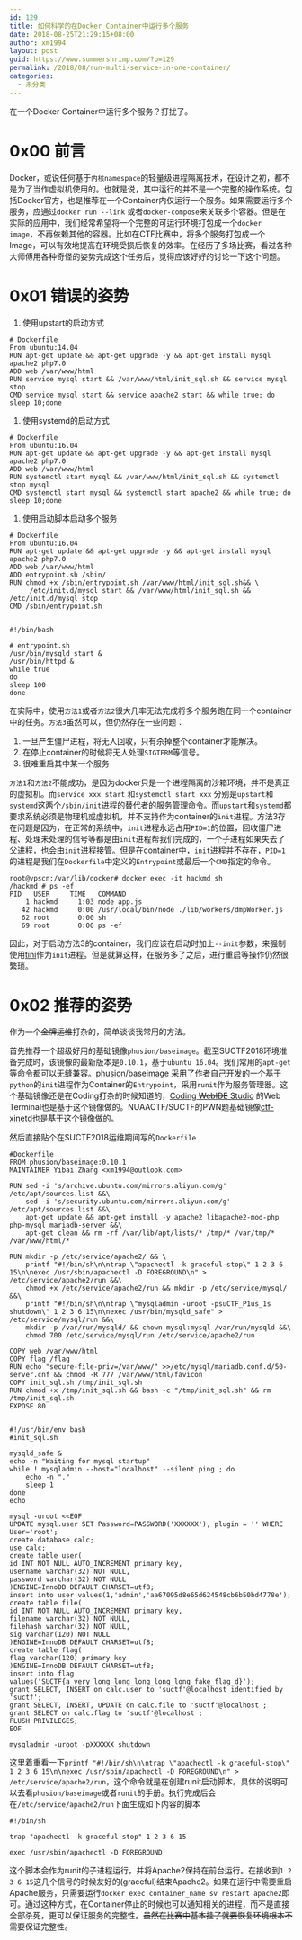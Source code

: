 ```yaml
---
id: 129
title: 如何科学的在Docker Container中运行多个服务
date: 2018-08-25T21:29:15+08:00
author: xm1994
layout: post
guid: https://www.summershrimp.com/?p=129
permalink: /2018/08/run-multi-service-in-one-container/
categories:
  - 未分类
---
```

在一个Docker Container中运行多个服务？打扰了。

# 0x00 前言

Docker，或说任何基于`内核namespace`的轻量级进程隔离技术，在设计之初，都不是为了当作虚拟机使用的。也就是说，其中运行的并不是一个完整的操作系统。包括Docker官方，也是推荐在一个Container内仅运行一个服务。如果需要运行多个服务，应通过`docker run --link` 或者`docker-compose`来关联多个容器。但是在实际的应用中，我们经常希望将一个完整的可运行环境打包成一个`docker image`，不再依赖其他的容器。比如在CTF比赛中，将多个服务打包成一个Image，可以有效地提高在环境受损后恢复的效率。在经历了多场比赛，看过各种大师傅用各种奇怪的姿势完成这个任务后，觉得应该好好的讨论一下这个问题。

# 0x01 错误的姿势

  1. 使用upstart的启动方式

    # Dockerfile
    From ubuntu:14.04
    RUN apt-get update && apt-get upgrade -y && apt-get install mysql apache2 php7.0 
    ADD web /var/www/html
    RUN service mysql start && /var/www/html/init_sql.sh && service mysql stop
    CMD service mysql start && service apache2 start && while true; do sleep 10;done
    

  1. 使用systemd的启动方式

    # Dockerfile
    From ubuntu:16.04
    RUN apt-get update && apt-get upgrade -y && apt-get install mysql apache2 php7.0 
    ADD web /var/www/html
    RUN systemctl start mysql && /var/www/html/init_sql.sh && systemctl stop mysql
    CMD systemctl start mysql && systemctl start apache2 && while true; do sleep 10;done
    

  1. 使用启动脚本启动多个服务

    # Dockerfile
    From ubuntu:16.04
    RUN apt-get update && apt-get upgrade -y && apt-get install mysql apache2 php7.0 
    ADD web /var/www/html
    ADD entrypoint.sh /sbin/
    RUN chmod +x /sbin/entrypoint.sh /var/www/html/init_sql.sh&& \
         /etc/init.d/mysql start && /var/www/html/init_sql.sh && /etc/init.d/mysql stop
    CMD /sbin/entrypoint.sh
    

    #!/bin/bash 
    
    # entrypoint.sh
    /usr/bin/mysqld start &
    /usr/bin/httpd &
    while true
    do
    sleep 100
    done
    

在实际中，使用`方法1`或者`方法2`很大几率无法完成将多个服务跑在同一个container中的任务。`方法3`虽然可以，但仍然存在一些问题：

  1. 一旦产生僵尸进程，将无人回收，只有杀掉整个container才能解决。
  2. 在停止container的时候将无人处理`SIGTERM`等信号。
  3. 很难重启其中某一个服务

`方法1`和`方法2`不能成功，是因为docker只是一个进程隔离的沙箱环境，并不是真正的虚拟机。而`service xxx start` 和`systemctl start xxx` 分别是`upstart`和`systemd`这两个`/sbin/init`进程的替代者的服务管理命令。而`upstart`和`systemd`都要求系统必须是物理机或虚拟机，并不支持作为container的`init`进程。方法3存在问题是因为，在正常的系统中，`init`进程永远占用`PID=1`的位置，回收僵尸进程、处理未处理的信号等都是由`init`进程帮我们完成的，一个子进程如果失去了父进程，也会由`init`进程接管。但是在container中，`init`进程并不存在，`PID=1`的进程是我们在`Dockerfile`中定义的`Entrypoint`或最后一个`CMD`指定的命令。

    root@vpscn:/var/lib/docker# docker exec -it hackmd sh
    /hackmd # ps -ef
    PID   USER     TIME   COMMAND
        1 hackmd     1:03 node app.js
       42 hackmd     0:00 /usr/local/bin/node ./lib/workers/dmpWorker.js
       62 root       0:00 sh
       69 root       0:00 ps -ef
    

因此，对于启动方法3的container，我们应该在启动时加上`--init`参数，来强制使用[tini](https://github.com/krallin/tini)作为`init`进程。但是就算这样，在服务多了之后，进行重启等操作仍然很繁琐。

# 0x02 推荐的姿势

作为一个~~金牌运维~~打杂的，简单谈谈我常用的方法。

首先推荐一个超级好用的基础镜像`phusion/baseimage`。截至SUCTF2018环境准备完成时，该镜像的最新版本是`0.10.1`，基于`ubuntu 16.04`。我们常用的`apt-get`等命令都可以无缝兼容。[phusion/baseimage](https://github.com/phusion/baseimage-docker) 采用了作者自己开发的一个基于`python`的`init`进程作为Container的`Entrypoint`，采用`runit`作为服务管理器。这个基础镜像还是在Coding打杂的时候知道的，[Coding ~~WebIDE~~ Studio](https://studio.coding.net) 的Web Terminal也是基于这个镜像做的。NUAACTF/SUCTF的PWN题基础镜像[ctf-xinetd](https://github.com/Asuri-Team/ctf-xinetd)也是基于这个镜像做的。

然后直接贴个在SUCTF2018运维期间写的`Dockerfile`

    #Dockerfile
    FROM phusion/baseimage:0.10.1
    MAINTAINER Yibai Zhang <xm1994@outlook.com>
    
    RUN sed -i 's/archive.ubuntu.com/mirrors.aliyun.com/g' /etc/apt/sources.list &&\
        sed -i 's/security.ubuntu.com/mirrors.aliyun.com/g' /etc/apt/sources.list &&\
        apt-get update && apt-get install -y apache2 libapache2-mod-php php-mysql mariadb-server &&\
        apt-get clean && rm -rf /var/lib/apt/lists/* /tmp/* /var/tmp/* /var/www/html/*
    
    RUN mkdir -p /etc/service/apache2/ && \
        printf "#!/bin/sh\n\ntrap \"apachectl -k graceful-stop\" 1 2 3 6 15\n\nexec /usr/sbin/apachectl -D FOREGROUND\n" > /etc/service/apache2/run &&\
        chmod +x /etc/service/apache2/run && mkdir -p /etc/service/mysql/ &&\
        printf "#!/bin/sh\n\ntrap \"mysqladmin -uroot -psuCTF_P1us_1s shutdown\" 1 2 3 6 15\n\nexec /usr/bin/mysqld_safe" > /etc/service/mysql/run &&\
        mkdir -p /var/run/mysqld/ && chown mysql:mysql /var/run/mysqld &&\
        chmod 700 /etc/service/mysql/run /etc/service/apache2/run
    
    COPY web /var/www/html
    COPY flag /flag
    RUN echo "secure-file-priv=/var/www/" >>/etc/mysql/mariadb.conf.d/50-server.cnf && chmod -R 777 /var/www/html/favicon
    COPY init_sql.sh /tmp/init_sql.sh
    RUN chmod +x /tmp/init_sql.sh && bash -c "/tmp/init_sql.sh" && rm /tmp/init_sql.sh
    EXPOSE 80
    

    #!/usr/bin/env bash
    #init_sql.sh
    
    mysqld_safe &   
    echo -n "Waiting for mysql startup"
    while ! mysqladmin --host="localhost" --silent ping ; do
        echo -n "."
        sleep 1
    done
    echo
    
    mysql -uroot <<EOF
    UPDATE mysql.user SET Password=PASSWORD('XXXXXX'), plugin = '' WHERE User='root';
    create database calc;
    use calc;
    create table user(
    id INT NOT NULL AUTO_INCREMENT primary key,
    username varchar(32) NOT NULL,
    password varchar(32) NOT NULL
    )ENGINE=InnoDB DEFAULT CHARSET=utf8;
    insert into user values(1,'admin','aa67095d8e65d624548cb6b50bd4778e');
    create table file(
    id INT NOT NULL AUTO_INCREMENT primary key,
    filename varchar(32) NOT NULL,
    filehash varchar(32) NOT NULL,
    sig varchar(120) NOT NULL
    )ENGINE=InnoDB DEFAULT CHARSET=utf8;
    create table flag(
    flag varchar(120) primary key
    )ENGINE=InnoDB DEFAULT CHARSET=utf8;
    insert into flag values('SUCTF{a_very_long_long_long_long_long_fake_flag_d}');
    grant SELECT, INSERT on calc.user to 'suctf'@localhost identified by 'suctf';
    grant SELECT, INSERT, UPDATE on calc.file to 'suctf'@localhost ;
    grant SELECT on calc.flag to 'suctf'@localhost ;
    FLUSH PRIVILEGES;
    EOF
    
    mysqladmin -uroot -pXXXXXX shutdown
    

这里着重看一下`printf "#!/bin/sh\n\ntrap \"apachectl -k graceful-stop\" 1 2 3 6 15\n\nexec /usr/sbin/apachectl -D FOREGROUND\n" > /etc/service/apache2/run`，这个命令就是在创建runit启动脚本。具体的说明可以去看`phusion/baseimage`或者`runit`的手册。执行完成后会在`/etc/service/apache2/run`下面生成如下内容的脚本

    #!/bin/sh
    
    trap "apachectl -k graceful-stop" 1 2 3 6 15
    
    exec /usr/sbin/apachectl -D FOREGROUND
    

这个脚本会作为runit的子进程运行，并将Apache2保持在前台运行。在接收到`1 2 3 6 15`这几个信号的时候友好的(graceful)结束Apache2。如果在运行中需要重启Apache服务，只需要运行`docker exec container_name sv restart apache2`即可。通过这种方式，在Container停止的时候也可以通知相关的进程，而不是直接全部杀死，更可以保证服务的完整性。~~虽然在比赛中基本挂了就要恢复环境根本不需要保证完整性。~~